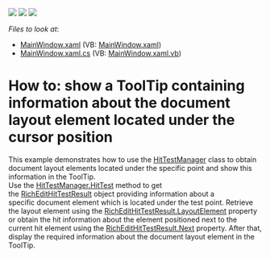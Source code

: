 <!-- default badges list -->
![](https://img.shields.io/endpoint?url=https://codecentral.devexpress.com/api/v1/VersionRange/128607875/17.1.3%2B)
[![](https://img.shields.io/badge/Open_in_DevExpress_Support_Center-FF7200?style=flat-square&logo=DevExpress&logoColor=white)](https://supportcenter.devexpress.com/ticket/details/T602032)
[![](https://img.shields.io/badge/📖_How_to_use_DevExpress_Examples-e9f6fc?style=flat-square)](https://docs.devexpress.com/GeneralInformation/403183)
<!-- default badges end -->
<!-- default file list -->
*Files to look at*:

* [MainWindow.xaml](./CS/DXRichEditHitTest/MainWindow.xaml) (VB: [MainWindow.xaml](./VB/DXRichEditHitTest/MainWindow.xaml))
* [MainWindow.xaml.cs](./CS/DXRichEditHitTest/MainWindow.xaml.cs) (VB: [MainWindow.xaml.vb](./VB/DXRichEditHitTest/MainWindow.xaml.vb))
<!-- default file list end -->
#  How to: show a ToolTip containing information about the document layout element located under the cursor position


This example demonstrates how to use the <a href="https://documentation.devexpress.com/#corelibraries/clsDevExpressXtraRichEditHitTestManagertopic">HitTestManager</a> class to obtain document layout elements located under the specific point and show this information in the ToolTip.<br>Use the <a href="https://documentation.devexpress.com/#corelibraries/DevExpressXtraRichEditHitTestManagerMembersTopicAll">HitTestManager.HitTest</a> method to get the <a href="https://documentation.devexpress.com/#CoreLibraries/clsDevExpressXtraRichEditRichEditHitTestResulttopic">RichEditHitTestResult</a> object providing information about a specific document element which is located under the test point. Retrieve the layout element using the <a href="https://documentation.devexpress.com/#CoreLibraries/DevExpressXtraRichEditRichEditHitTestResult_LayoutElementtopic">RichEditHitTestResult.LayoutElement</a> property or obtain the hit information about the element positioned next to the current hit element using the <a href="https://documentation.devexpress.com/#CoreLibraries/DevExpressXtraRichEditRichEditHitTestResult_Nexttopic">RichEditHitTestResult.Next</a> property. After that, display the required information about the document layout element in the ToolTip.

<br/>


